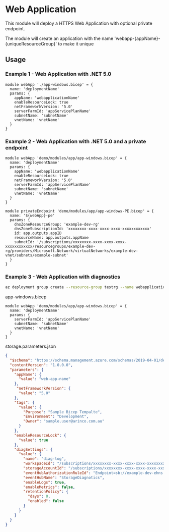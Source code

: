 # Web Application
This module will deploy a HTTPS Web Application with optional private endpoint.

The module will create an application with the name 'webapp-{appName}-{uniqueResourceGroup}' to make it unique

## Usage

### Example 1 - Web Application with .NET 5.0
``` bicep
module webApp './app-windows.bicep' = {
  name: 'deploymentName'
  params: {
    appName: 'webapplicationName'
    enableResourceLock: true
    netFrameworkVersion: '5.0'
    serverFarmId: 'appServicePlanName'
    subnetName: 'subnetName'
    vnetName: 'vnetName'
  }
}
```

### Example 2 - Web Application with .NET 5.0 and a private endpoint
``` bicep
module webApp 'demo/modules/app/app-windows.bicep' = {
  name: 'deploymentName'
  params: {
    appName: 'webapplicationName'
    enableResourceLock: true
    netFrameworkVersion: '5.0'
    serverFarmId: 'appServicePlanName'
    subnetName: 'subnetName'
    vnetName: 'vnetName'
  }
}

module privateEndpoint 'demo/modules/app/app-windows-PE.bicep' = {
  name: '${webApp}-pe'
  params: {
    dnsZoneResourceGroup: 'example-dev-rg'
    dnsZoneSubscriptionId: 'xxxxxxxx-xxxx-xxxx-xxxx-xxxxxxxxxxxx'
    id: app.outputs.appID
    resourceName: app.outputs.appName
    subnetId: '/subscriptions/xxxxxxxx-xxxx-xxxx-xxxx-xxxxxxxxxxxx/resourcegroups/example-dev-rg/providers/Microsoft.Network/virtualNetworks/example-dev-vnet/subnets/example-subnet'
  }
}
```

### Example 3 - Web Application with diagnostics

``` bash
az deployment group create --resource-group testrg --name webapplication --template-file app-windows.bicep --parameters app-windows.parameters.json
```

app-windows.bicep
``` bicep
module webApp 'demo/modules/app/app-windows.bicep' = {
  name: 'deploymentName'
  params: {
    serverFarmId: 'appServicePlanName'
    subnetName: 'subnetName'
    vnetName: 'vnetName'
  }
}

```
storage.parameters.json
``` json
{
  "$schema": "https://schema.management.azure.com/schemas/2019-04-01/deploymentParameters.json#",
  "contentVersion": "1.0.0.0",
  "parameters": {
    "appName": {
      "value": "web-app-name"
    },
     "netFrameworkVersion": {
      "value": "5.0" 
    },
    "tags": {
      "value": {
        "Purpose": "Sample Bicep Tempalte",
        "Environment": "Development",
        "Owner": "sample.user@arinco.com.au"
      }
    },
    "enableResourceLock": {
      "value": true
    },
    "diagSettings": {
      "value": { 
        "name": "diag-log",
        "workspaceId": "/subscriptions/xxxxxxxx-xxxx-xxxx-xxxx-xxxxxxxxxxxx/resourcegroups/example-dev-rg/providers/microsoft.operationalinsights/workspaces/example-dev-log",
        "storageAccountId": "/subscriptions/xxxxxxxx-xxxx-xxxx-xxxx-xxxxxxxxxxxx/resourcegroups/example-dev-rg/providers/microsoft.storage/storageAccounts/exampledevst",
        "eventHubAuthorizationRuleId": "Endpoint=sb://example-dev-ehns.servicebus.windows.net/;SharedAccessKeyName=DiagnosticsLogging;SharedAccessKey=xxxxxxxxx;EntityPath=example-hub-namespace", 
        "eventHubName": "StorageDiagnotics",
        "enableLogs": true,
        "enableMetrics": false,
        "retentionPolicy": {
          "days": 0,
          "enabled": false
        }
      }
    }
  }
}
```